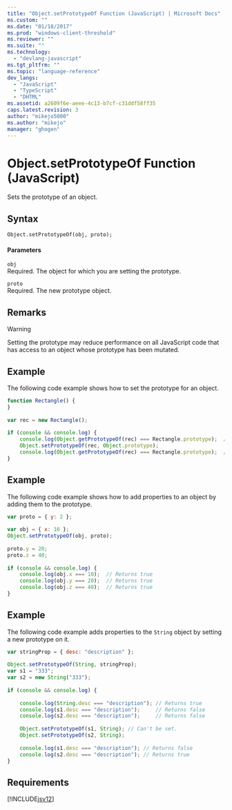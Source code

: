 ```yaml
---
title: "Object.setPrototypeOf Function (JavaScript) | Microsoft Docs"
ms.custom: ""
ms.date: "01/18/2017"
ms.prod: "windows-client-threshold"
ms.reviewer: ""
ms.suite: ""
ms.technology: 
  - "devlang-javascript"
ms.tgt_pltfrm: ""
ms.topic: "language-reference"
dev_langs: 
  - "JavaScript"
  - "TypeScript"
  - "DHTML"
ms.assetid: a2609f6e-aeee-4c13-b7cf-c31ddf58ff35
caps.latest.revision: 3
author: "mikejo5000"
ms.author: "mikejo"
manager: "ghogen"
---
```

# Object.setPrototypeOf Function (JavaScript)
Sets the prototype of an object.  
  
## Syntax  
  
```  
Object.setPrototypeOf(obj, proto);  
```  
  
#### Parameters  
 `obj`  
 Required. The object for which you are setting the prototype.  
  
 `proto`  
 Required. The new prototype object.  
  
## Remarks  
  
> [!WARNING]
>  Setting the prototype may reduce performance on all JavaScript code that has access to an object whose prototype has been mutated.  
  
## Example  
 The following code example shows how to set the prototype for an object.  
  
```JavaScript  
function Rectangle() {  
}  
  
var rec = new Rectangle();  
  
if (console && console.log) {  
    console.log(Object.getPrototypeOf(rec) === Rectangle.prototype);  // Returns true  
    Object.setPrototypeOf(rec, Object.prototype);  
    console.log(Object.getPrototypeOf(rec) === Rectangle.prototype);  // Returns false  
}  
```  
  
## Example  
 The following code example shows how to add properties to an object by adding them to the prototype.  
  
```JavaScript  
var proto = { y: 2 };  
  
var obj = { x: 10 };  
Object.setPrototypeOf(obj, proto);  
  
proto.y = 20;  
proto.z = 40;  
  
if (console && console.log) {  
    console.log(obj.x === 10);  // Returns true  
    console.log(obj.y === 20);  // Returns true  
    console.log(obj.z === 40);  // Returns true  
}  
```  
  
## Example  
 The following code example adds properties to the `String` object by setting a new prototype on it.  
  
```JavaScript  
var stringProp = { desc: "description" };  
  
Object.setPrototypeOf(String, stringProp);  
var s1 = "333";  
var s2 = new String("333");  
  
if (console && console.log) {  
  
    console.log(String.desc === "description"); // Returns true  
    console.log(s1.desc === "description");     // Returns false  
    console.log(s2.desc === "description");     // Returns false  
  
    Object.setPrototypeOf(s1, String); // Can't be set.  
    Object.setPrototypeOf(s2, String);  
  
    console.log(s1.desc === "description"); // Returns false  
    console.log(s2.desc === "description"); // Returns true  
}  
```  
  
## Requirements  
 [!INCLUDE[jsv12](../../javascript/reference/includes/jsv12-md.md)]
